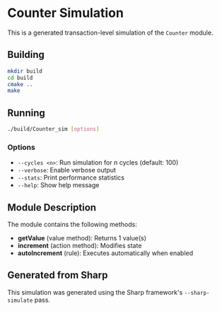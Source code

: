 # Counter Simulation

This is a generated transaction-level simulation of the `Counter` module.

## Building

```bash
mkdir build
cd build
cmake ..
make
```

## Running

```bash
./build/Counter_sim [options]
```

### Options

- `--cycles <n>`: Run simulation for n cycles (default: 100)
- `--verbose`: Enable verbose output
- `--stats`: Print performance statistics
- `--help`: Show help message

## Module Description

The module contains the following methods:

- **getValue** (value method): Returns 1 value(s)
- **increment** (action method): Modifies state
- **autoIncrement** (rule): Executes automatically when enabled

## Generated from Sharp

This simulation was generated using the Sharp framework's `--sharp-simulate` pass.
